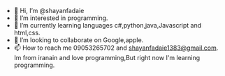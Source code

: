 - 👋 Hi, I’m @shayanfadaie
- 👀 I’m interested in programming.
- 🌱 I’m currently learning languages c#,python,java,Javascript and html,css.
- 💞️ I’m looking to collaborate on Google,apple.
- 📫 How to reach me 09053265702 and shayanfadaie1383@gmail.com.
Im from iranain and love programming,But right now I'm learning programming.
<!---
shayanfadaie/shayanfadaie is a ✨ special ✨ repository because its `README.md` (this file) appears on your GitHub profile.
You can click the Preview link to take a look at your changes.
--->
